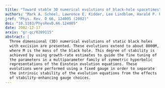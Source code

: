 ```yaml
---
title: "Toward stable 3D numerical evolutions of black-hole spacetimes"
authors: "Mark A. Scheel, Lawrence E. Kidder, Lee Lindblom, Harald P. Pfeiffer, and Saul A. Teukolsky"
jref: "Phys. Rev. D 66, 124005 (2002)"
doi: "10.1103/PhysRevD.66.124005"
date: 2002-12-17
arxiv: "gr-qc/0209115"
abstract: |
  Three dimensional (3D) numerical evolutions of static black holes
  with excision are presented. These evolutions extend to about 8000M,
  where M is the mass of the black hole. This degree of stability is
  achieved by using growth-rate estimates to guide the fine tuning of
  the parameters in a multiparameter family of symmetric hyperbolic
  representations of the Einstein evolution equations. These
  evolutions were performed using a fixed gauge in order to separate
  the intrinsic stability of the evolution equations from the effects
  of stability-enhancing gauge choices.
---
```

